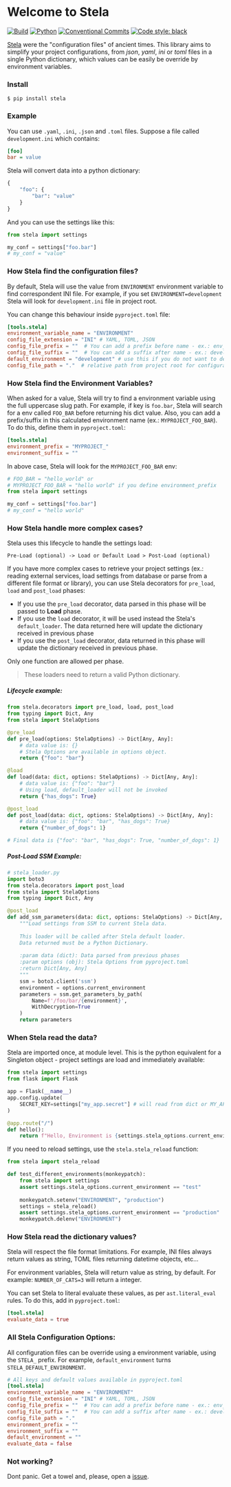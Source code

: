 # Welcome to Stela
[![Build](https://github.com/chrismaille/stela/workflows/tests/badge.svg)](https://github.com/chrismaille/stela/actions)
[![Python](https://img.shields.io/badge/python-3.6%20%7C%203.7%20%7C%203.8-green)](https://www.python.org)
[![Conventional Commits](https://img.shields.io/badge/Conventional%20Commits-1.0.0-yellow.svg)](https://conventionalcommits.org)
<a href="https://github.com/psf/black"><img alt="Code style: black"
src="https://img.shields.io/badge/code%20style-black-000000.svg"></a>

[Stela](https://en.wikipedia.org/wiki/Stele) were the "configuration
files" of ancient times. This library aims to simplify your project
configurations, from *json*, *yaml*, *ini* or *toml* files in a single Python
dictionary, which values can be easily be override by environment
variables.

### Install

```shell
$ pip install stela
```

### Example

You can use `.yaml`, `.ini`, `.json` and `.toml` files. Suppose a file
called `development.ini` which contains:

```ini
[foo]
bar = value
```

Stela will convert data into a python dictionary:

```python
{
    "foo": {
        "bar": "value"
    }
}
```

And you can use the settings like this:

```python
from stela import settings

my_conf = settings["foo.bar"]
# my_conf = "value"
```

### How Stela find the configuration files?

By default, Stela will use the value from `ENVIRONMENT` environment
variable to find correspondent INI file. For example, if you set
`ENVIRONMENT=development` Stela will look for `development.ini` file in
project root.

You can change this behaviour inside `pyproject.toml` file:

```toml
[tools.stela]
environment_variable_name = "ENVIRONMENT"
config_file_extension = "INI" # YAML, TOML, JSON
config_file_prefix = ""  # You can add a prefix before name - ex.: env_development.ini
config_file_suffix = ""  # You can add a suffix after name - ex.: development_v1.ini
default_environment = "development" # use this if you do not want to define the ENVIRONMENT key
config_file_path = "."  # relative path from project root for configuration files
```

### How Stela find the Environment Variables?

When asked for a value, Stela will try to find a environment variable
using the full uppercase slug path. For example, if key is `foo.bar`,
Stela will search for a env called `FOO_BAR` before returning his dict
value. Also, you can add a prefix/suffix in this calculated environment
name (ex.: `MYPROJECT_FOO_BAR`). To do this, define them in
`pyproject.toml`:

```toml
[tools.stela]
environment_prefix = "MYPROJECT_"
environment_suffix = ""
```

In above case, Stela will look for the `MYPROJECT_FOO_BAR` env:

```python
# FOO_BAR = "hello_world" or
# MYPROJECT_FOO_BAR = "hello world" if you define environment_prefix
from stela import settings

my_conf = settings["foo.bar"]
# my_conf = "hello world"
```

### How Stela handle more complex cases?

Stela uses this lifecycle to handle the settings load:

```text
Pre-Load (optional) -> Load or Default Load > Post-Load (optional)
```

If you have more complex cases to retrieve your project settings (ex.:
reading external services, load settings from database or parse from a
different file format or library), you can use Stela decorators for
`pre_load`, `load` and `post_load` phases:

* If you use the `pre_load` decorator, data parsed in this phase will be
  passed to **Load** phase.
* If you use the `load` decorator, it will be used instead the Stela's
  `default_loader`. The data returned here will update the dictionary
  received in previous phase
* If you use the `post_load` decorator, data returned in this phase will
  update the dictionary received in previous phase.

Only one function are allowed per phase.

>  These loaders need to return a valid Python dictionary.

##### Lifecycle example:

```python
from stela.decorators import pre_load, load, post_load
from typing import Dict, Any
from stela import StelaOptions

@pre_load
def pre_load(options: StelaOptions) -> Dict[Any, Any]:
    # data value is: {}
    # Stela Options are available in options object.
    return {"foo": "bar"}

@load
def load(data: dict, options: StelaOptions) -> Dict[Any, Any]:
    # data value is: {"foo": "bar"}
    # Using load, default_loader will not be invoked
    return {"has_dogs": True}

@post_load
def post_load(data: dict, options: StelaOptions) -> Dict[Any, Any]:
    # data value is: {"foo": "bar", "has_dogs": True}
    return {"number_of_dogs": 1}

# Final data is {"foo": "bar", "has_dogs": True, "number_of_dogs": 1}
```

##### Post-Load SSM Example:

```python
# stela_loader.py
import boto3
from stela.decorators import post_load
from stela import StelaOptions
from typing import Dict, Any

@post_load
def add_ssm_parameters(data: dict, options: StelaOptions) -> Dict[Any, Any]:
    """Load settings from SSM to current Stela data.
    
    This loader will be called after Stela default loader.
    Data returned must be a Python Dictionary.
    
    :param data (dict): Data parsed from previous phases
    :param options (obj): Stela Options from pyproject.toml
    :return Dict[Any, Any]
    """
    ssm = boto3.client('ssm')
    environment = options.current_environment
    parameters = ssm.get_parameters_by_path(
        Name=f'/foo/bar/{environment}',
        WithDecryption=True
    )
    return parameters
```
### When Stela read the data?

Stela are imported once, at module level. This is the python equivalent
for a Singleton object - project settings are load and immediately
available:

```python
from stela import settings
from flask import Flask

app = Flask(__name__)
app.config.update(
    SECRET_KEY=settings["my_app.secret"] # will read from dict or MY_APP_SECRET value
)

@app.route("/")
def hello():
    return f"Hello, Environment is {settings.stela_options.current_environment}"
```

If you need to reload settings, use the `stela.stela_reload` function:

```python
from stela import stela_reload

def test_different_environments(monkeypatch):
    from stela import settings
    assert settings.stela_options.current_environment == "test"
    
    monkeypatch.setenv("ENVIRONMENT", "production")
    settings = stela_reload()
    assert settings.stela_options.current_environment == "production"
    monkeypatch.delenv("ENVIRONMENT")
```

### How Stela read the dictionary values?

Stela will respect the file format limitations. For example, INI files
always return values as string, TOML files returning datetime objects,
etc...

For environment variables, Stela will return value as string, by
default. For example: `NUMBER_OF_CATS=3` will return a integer.

You can set Stela to literal evaluate these values, as per
`ast.literal_eval` rules. To do this, add in `pyproject.toml`:

```toml
[tool.stela]
evaluate_data = true
```

### All Stela Configuration Options:

All configuration files can be override using a environment variable,
using the `STELA_` prefix. For example, `default_environment` turns
`STELA_DEFAULT_ENVIRONMENT`.

```toml
# All keys and default values available in pyproject.toml
[tool.stela]
environment_variable_name = "ENVIRONMENT"
config_file_extension = "INI" # YAML, TOML, JSON
config_file_prefix = ""  # You can add a prefix before name - ex.: env_development.ini
config_file_suffix = ""  # You can add a suffix after name - ex.: development_v1.ini
config_file_path = "."
environment_prefix = ""
environment_suffix = ""
default_environment = ""
evaluate_data = false
```

### Not working?

Dont panic. Get a towel and, please, open a [issue](https://github.com/chrismaille/stela/issues).
